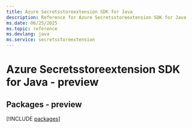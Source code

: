 ```yaml
---
title: Azure Secretsstoreextension SDK for Java
description: Reference for Azure Secretsstoreextension SDK for Java
ms.date: 06/25/2025
ms.topic: reference
ms.devlang: java
ms.service: secretsstoreextension
---
```

# Azure Secretsstoreextension SDK for Java - preview
## Packages - preview
[!INCLUDE [packages](secretsstoreextension-index.md)]